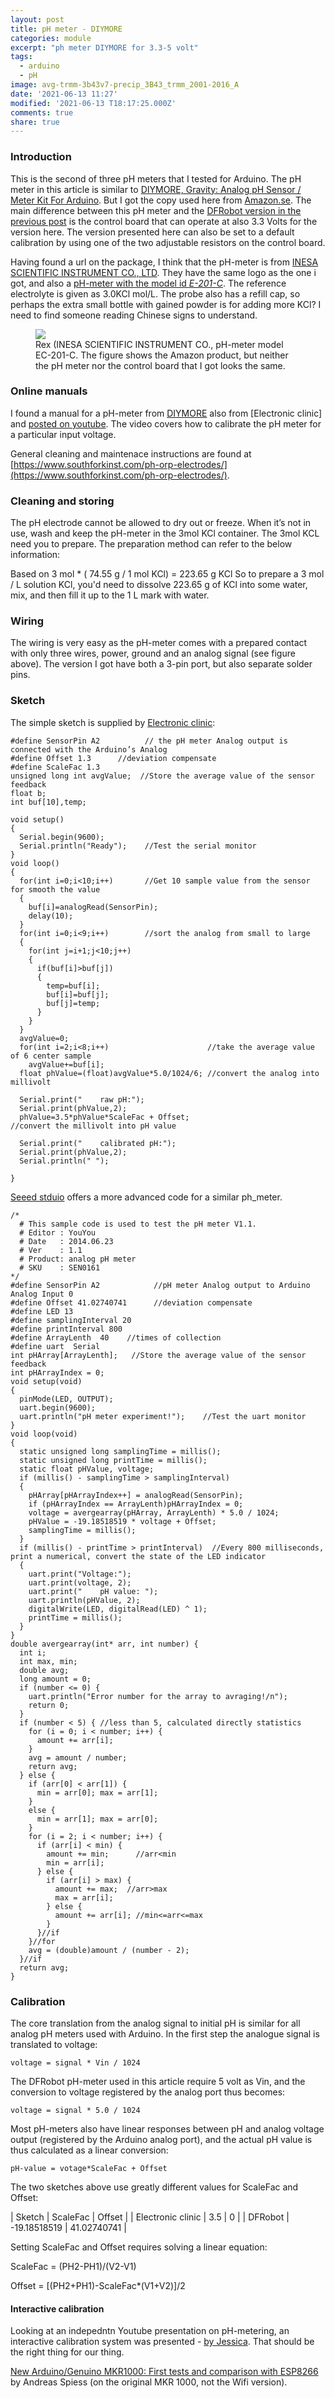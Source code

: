 ```yaml
---
layout: post
title: pH meter - DIYMORE
categories: module
excerpt: "ph meter DIYMORE for 3.3-5 volt"
tags:
  - arduino
  - pH
image: avg-trmm-3b43v7-precip_3B43_trmm_2001-2016_A
date: '2021-06-13 11:27'
modified: '2021-06-13 T18:17:25.000Z'
comments: true
share: true
---
```


### Introduction

This is the second of three pH meters that I tested for Arduino. The pH meter in this article is similar to [DIYMORE, Gravity: Analog pH Sensor / Meter Kit For Arduino](https://www.dfrobot.com/product-1025.html?tracking=5cfb9465c247d). But I got the copy used here from [Amazon.se](https://www.amazon.se/gp/product/B08J29VNJ5/ref=ppx_od_dt_b_asin_title_s00?ie=UTF8&psc=1). The main difference between this pH meter and the [DFRobot version in the previous post](../module-ph-meter01) is the control board that can operate at also 3.3 Volts for the version here. The version presented here can also be set to a default calibration by using one of the two adjustable resistors on the control board.

Having found a url on the package, I think that the pH-meter is from [INESA SCIENTIFIC INSTRUMENT CO., LTD](http://www.lei-ci.com). They have the same logo as the one i got, and also a [pH-meter with the model id _E-201-C_](https://www.inesarex.com/ph-electrode/57585763.html). The reference electrolyte is given as 3.0KCl mol/L. The probe also has a refill cap, so perhaps the extra small bottle with gained powder is for adding more KCl? I need to find someone reading Chinese signs to understand.

<figure>
<img src="../../images/phmeter_E-201-C.png">
<figcaption> Rex (INESA SCIENTIFIC INSTRUMENT CO., pH-meter model EC-201-C. The figure shows the Amazon product, but neither the pH meter nor the control board that I got looks the same.</figcaption>
</figure>

### Online manuals

I found a manual for a pH-meter from [DIYMORE](https://www.diymore.cc) also from [Electronic clinic] and [posted on youtube](https://www.youtube.com/watch?v=zUEl3Y3yKL4). The video covers how to calibrate the pH meter for a particular input voltage.

General cleaning and maintenace instructions are found at [https://www.southforkinst.com/ph-orp-electrodes/](https://www.southforkinst.com/ph-orp-electrodes/).

### Cleaning and storing

The pH electrode cannot be allowed to dry out or freeze. When it’s not in use, wash and keep the pH-meter in the 3mol KCl container. The 3mol KCL need you to prepare. The preparation method can refer to the below information:

Based on 3 mol * ( 74.55 g / 1 mol KCl) = 223.65 g KCl So to prepare a 3 mol / L solution KCl, you'd need to dissolve 223.65 g of KCl into some water, mix, and then fill it up to the 1 L mark with water.

### Wiring

The wiring is very easy as the pH-meter comes with a prepared contact with only three wires, power, ground and an analog signal (see figure above).  The version I got have both a 3-pin port, but also separate solder pins.

### Sketch

The simple sketch is supplied by [Electronic clinic](https://www.electroniclinic.com/ph-sensor-arduino-how-do-ph-sensors-work-application-of-ph-meter-ph-sensor-calibration/):

```
#define SensorPin A2          // the pH meter Analog output is connected with the Arduino’s Analog
#define Offset 1.3      //deviation compensate
#define ScaleFac 1.3
unsigned long int avgValue;  //Store the average value of the sensor feedback
float b;
int buf[10],temp;

void setup()
{
  Serial.begin(9600);  
  Serial.println("Ready");    //Test the serial monitor
}
void loop()
{
  for(int i=0;i<10;i++)       //Get 10 sample value from the sensor for smooth the value
  {
    buf[i]=analogRead(SensorPin);
    delay(10);
  }
  for(int i=0;i<9;i++)        //sort the analog from small to large
  {
    for(int j=i+1;j<10;j++)
    {
      if(buf[i]>buf[j])
      {
        temp=buf[i];
        buf[i]=buf[j];
        buf[j]=temp;
      }
    }
  }
  avgValue=0;
  for(int i=2;i<8;i++)                      //take the average value of 6 center sample
    avgValue+=buf[i];
  float phValue=(float)avgValue*5.0/1024/6; //convert the analog into millivolt

  Serial.print("    raw pH:");  
  Serial.print(phValue,2);
  phValue=3.5*phValue*ScaleFac + Offset;                      //convert the millivolt into pH value

  Serial.print("    calibrated pH:");  
  Serial.print(phValue,2);
  Serial.println(" ");

}
```


[Seeed stduio](https://wiki.seeedstudio.com/Grove-PH-Sensor-kit/) offers a more advanced code for a similar ph_meter.

```
/*
  # This sample code is used to test the pH meter V1.1.
  # Editor : YouYou
  # Date   : 2014.06.23
  # Ver    : 1.1
  # Product: analog pH meter
  # SKU    : SEN0161
*/
#define SensorPin A2            //pH meter Analog output to Arduino Analog Input 0
#define Offset 41.02740741      //deviation compensate
#define LED 13
#define samplingInterval 20
#define printInterval 800
#define ArrayLenth  40    //times of collection
#define uart  Serial
int pHArray[ArrayLenth];   //Store the average value of the sensor feedback
int pHArrayIndex = 0;
void setup(void)
{
  pinMode(LED, OUTPUT);
  uart.begin(9600);
  uart.println("pH meter experiment!");    //Test the uart monitor
}
void loop(void)
{
  static unsigned long samplingTime = millis();
  static unsigned long printTime = millis();
  static float pHValue, voltage;
  if (millis() - samplingTime > samplingInterval)
  {
    pHArray[pHArrayIndex++] = analogRead(SensorPin);
    if (pHArrayIndex == ArrayLenth)pHArrayIndex = 0;
    voltage = avergearray(pHArray, ArrayLenth) * 5.0 / 1024;
    pHValue = -19.18518519 * voltage + Offset;
    samplingTime = millis();
  }
  if (millis() - printTime > printInterval)  //Every 800 milliseconds, print a numerical, convert the state of the LED indicator
  {
    uart.print("Voltage:");
    uart.print(voltage, 2);
    uart.print("    pH value: ");
    uart.println(pHValue, 2);
    digitalWrite(LED, digitalRead(LED) ^ 1);
    printTime = millis();
  }
}
double avergearray(int* arr, int number) {
  int i;
  int max, min;
  double avg;
  long amount = 0;
  if (number <= 0) {
    uart.println("Error number for the array to avraging!/n");
    return 0;
  }
  if (number < 5) { //less than 5, calculated directly statistics
    for (i = 0; i < number; i++) {
      amount += arr[i];
    }
    avg = amount / number;
    return avg;
  } else {
    if (arr[0] < arr[1]) {
      min = arr[0]; max = arr[1];
    }
    else {
      min = arr[1]; max = arr[0];
    }
    for (i = 2; i < number; i++) {
      if (arr[i] < min) {
        amount += min;      //arr<min
        min = arr[i];
      } else {
        if (arr[i] > max) {
          amount += max;  //arr>max
          max = arr[i];
        } else {
          amount += arr[i]; //min<=arr<=max
        }
      }//if
    }//for
    avg = (double)amount / (number - 2);
  }//if
  return avg;
}
```

### Calibration

The core translation from the analog signal to initial pH is similar for all analog pH meters used with Arduino. In the first step the analogue signal is translated to voltage:

```
voltage = signal * Vin / 1024
```

The DFRobot pH-meter used in this article require 5 volt as Vin, and the conversion to voltage registered by the analog port thus becomes:

```
voltage = signal * 5.0 / 1024
```
Most pH-meters also have linear responses between pH and analog voltage output (registered by the Arduino analog port), and the actual pH value is thus calculated as a linear conversion:

```
pH-value = votage*ScaleFac + Offset
```

The two sketches above use greatly different values for ScaleFac and Offset:

| Sketch | ScaleFac | Offset |
| Electronic clinic  | 3.5  | 0 |
| DFRobot | -19.18518519 | 41.02740741 |

Setting ScaleFac and Offset requires solving a linear equation:

ScaleFac = (PH2-PH1)/(V2-V1)

Offset = [(PH2+PH1)-ScaleFac*(V1+V2)]/2

#### Interactive calibration

Looking at an indepedntn Youtube presentation on pH-metering, an interactive calibration system was presented - [by Jessica](https://www.youtube.com/watch?v=4pDPzQdSmqg). That should be the right thing for our thing.

[New Arduino/Genuino MKR1000: First tests and comparison with ESP8266](https://www.youtube.com/watch?v=dE6sVm3QdE0) by Andreas Spiess (on the original MKR 1000, not the Wifi version).

